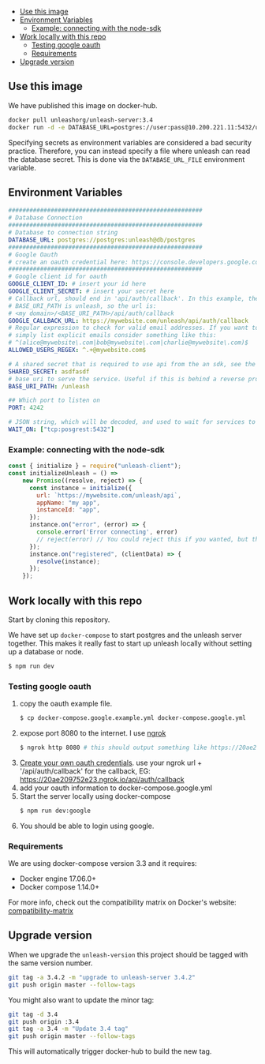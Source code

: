 * [Use this image](#use-this-image)
* [Environment Variables](#environment-variables)
  * [Example: connecting with the node-sdk](#example-connecting-with-the-node-sdk)
* [Work locally with this repo](#work-locally-with-this-repo)
  * [Testing google oauth](#testing-google-oauth)
  * [Requirements](#requirements)
* [Upgrade version](#upgrade-version)

## Use this image

We have published this image on docker-hub.

```bash
docker pull unleashorg/unleash-server:3.4
docker run -d -e DATABASE_URL=postgres://user:pass@10.200.221.11:5432/unleash unleashorg/unleash-server
```

Specifying secrets as environment variables are considered a bad security practice. Therefore, you can instead specify a file where unleash can read the database secret. This is done via the `DATABASE_URL_FILE` environment variable.

## Environment Variables
```yml
#######################################################
# Database Connection
#######################################################
# Database to connection string
DATABASE_URL: postgres://postgres:unleash@db/postgres
#######################################################
# Google Oauth
# create an oauth credential here: https://console.developers.google.com/apis/credentials
#######################################################
# Google client id for oauth
GOOGLE_CLIENT_ID: # insert your id here
GOOGLE_CLIENT_SECRET: # insert your secret here
# Callback url, should end in 'api/auth/callback'. In this example, the
# BASE_URI_PATH is unleash, so the url is:
# <my domain>/<BASE_URI_PATH>/api/auth/callback
GOOGLE_CALLBACK_URL: https://mywebsite.com/unleash/api/auth/callback
# Regular expression to check for valid email addresses. If you want to
# simply list explicit emails consider something like this:
# ^(alice@mywebsite\.com|bob@mywebsite\.com|charlie@mywebsite\.com)$
ALLOWED_USERS_REGEX: ^.+@mywebsite.com$

# A shared secret that is required to use api from the an sdk, see the example below
SHARED_SECRET: asdfasdf
# base uri to serve the service. Useful if this is behind a reverse proxy or load balancer.
BASE_URI_PATH: /unleash

## Which port to listen on
PORT: 4242

# JSON string, which will be decoded, and used to wait for services to be ready
WAIT_ON: ["tcp:posgrest:5432"]
```
### Example: connecting with the node-sdk
```js
const { initialize } = require("unleash-client");
const initializeUnleash = () =>
    new Promise((resolve, reject) => {
      const instance = initialize({
        url: `https://mywebsite.com/unleash/api`,
        appName: "my app",
        instanceId: "app",
      });
      instance.on("error", (error) => {
        console.error('Error connecting', error)
        // reject(error) // You could reject this if you wanted, but there may be errors unrelated to registered.
      });
      instance.on("registered", (clientData) => {
        resolve(instance);
      });
    });

```
## Work locally with this repo
Start by cloning this repository.

We have set up `docker-compose` to start postgres and the unleash server together. This makes it really fast to start up
unleash locally without setting up a database or node.

```bash
$ npm run dev
```

### Testing google oauth
1. copy the oauth example file.
    ```bash
    $ cp docker-compose.google.example.yml docker-compose.google.yml
    ```
2. expose port 8080 to the internet. I use [ngrok](ngrok.com)
    ```bash
    $ ngrok http 8080 # this should output something like https://20ae209752e23.ngrok.io
    ```
3. [Create your own oauth credentials](https://console.developers.google.com/apis/credentials). use your ngrok url + '/api/auth/callback' for the callback, EG: https://20ae209752e23.ngrok.io/api/auth/callback
4. add your oauth information to docker-compose.google.yml
5. Start the server locally using docker-compose
    ```bash
    $ npm run dev:google
    ```
6. You should be able to login using google.

### Requirements
We are using docker-compose version 3.3 and it requires:

- Docker engine 17.06.0+
- Docker compose 1.14.0+

For more info, check out the compatibility matrix on Docker's website: [compatibility-matrix](
https://docs.docker.com/compose/compose-file/compose-versioning/#compatibility-matrix)



## Upgrade version
When we upgrade the `unleash-version` this project should be tagged with the same version number.

```bash
git tag -a 3.4.2 -m "upgrade to unleash-server 3.4.2"
git push origin master --follow-tags
```

You might also want to update the minor tag:

```bash
git tag -d 3.4
git push origin :3.4
git tag -a 3.4 -m "Update 3.4 tag"
git push origin master --follow-tags
```

This will automatically trigger docker-hub to build the new tag.
